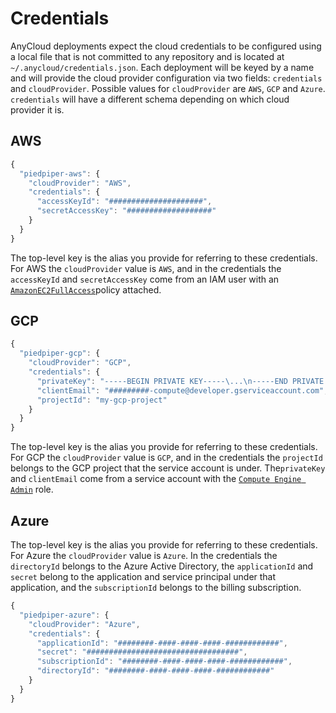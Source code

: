 # Credentials

AnyCloud deployments expect the cloud credentials to be configured using a local file that is not committed to any repository and is located at `~/.anycloud/credentials.json`. Each deployment will be keyed by a name and will provide the cloud provider configuration via two fields: `credentials` and `cloudProvider`. Possible values for `cloudProvider` are `AWS`, `GCP` and `Azure`. `credentials` will have a different schema depending on which cloud provider it is.

## AWS

```javascript
{
  "piedpiper-aws": {
    "cloudProvider": "AWS",
    "credentials": {
      "accessKeyId": "#####################",
      "secretAccessKey": "###################"
    }
  }
}
```

The top-level key is the alias you provide for referring to these credentials. For AWS the `cloudProvider` value is `AWS`, and in the credentials the `accessKeyId` and `secretAccessKey` come from an IAM user with an [`AmazonEC2FullAccess`](https://console.aws.amazon.com/iam/home#/policies/arn%3Aaws%3Aiam%3A%3Aaws%3Apolicy%2FAmazonEC2FullAccess)policy attached.

## GCP

```javascript
{
  "piedpiper-gcp": {
    "cloudProvider": "GCP",
    "credentials": {
      "privateKey": "-----BEGIN PRIVATE KEY-----\...\n-----END PRIVATE KEY-----\n",
      "clientEmail": "#########-compute@developer.gserviceaccount.com",
      "projectId": "my-gcp-project"
    }
  }
}
```

The top-level key is the alias you provide for referring to these credentials. For GCP the `cloudProvider` value is `GCP`, and in the credentials the `projectId` belongs to the GCP project that the service account is under. The`privateKey` and `clientEmail` come from a service account with the [`Compute Engine Admin`](https://cloud.google.com/compute/docs/access/iam#compute.admin) role.


## Azure

The top-level key is the alias you provide for referring to these credentials. For Azure the `cloudProvider` value is `Azure`. In the credentials the `directoryId` belongs to the Azure Active Directory, the `applicationId` and `secret` belong to the application and service principal under that application, and the `subscriptionId` belongs to the billing subscription.

```javascript
{
  "piedpiper-azure": {
    "cloudProvider": "Azure",
    "credentials": {
      "applicationId": "########-####-####-####-############",
      "secret": "##################################",
      "subscriptionId": "########-####-####-####-############",
      "directoryId": "########-####-####-####-############"
    }
  }
}
```
